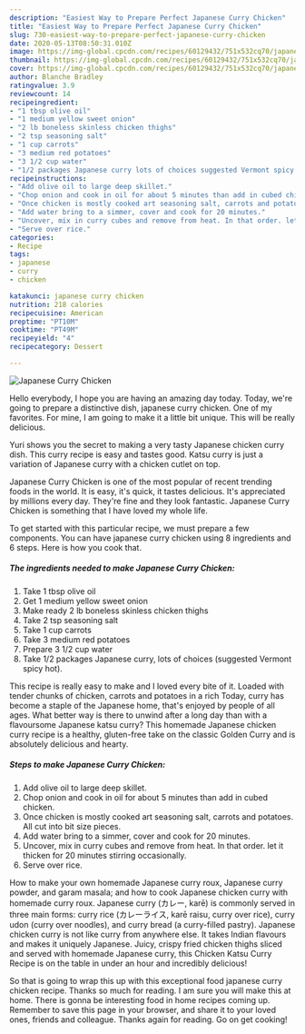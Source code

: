 ```yaml
---
description: "Easiest Way to Prepare Perfect Japanese Curry Chicken"
title: "Easiest Way to Prepare Perfect Japanese Curry Chicken"
slug: 730-easiest-way-to-prepare-perfect-japanese-curry-chicken
date: 2020-05-13T08:50:31.010Z
image: https://img-global.cpcdn.com/recipes/60129432/751x532cq70/japanese-curry-chicken-recipe-main-photo.jpg
thumbnail: https://img-global.cpcdn.com/recipes/60129432/751x532cq70/japanese-curry-chicken-recipe-main-photo.jpg
cover: https://img-global.cpcdn.com/recipes/60129432/751x532cq70/japanese-curry-chicken-recipe-main-photo.jpg
author: Blanche Bradley
ratingvalue: 3.9
reviewcount: 14
recipeingredient:
- "1 tbsp olive oil"
- "1 medium yellow sweet onion"
- "2 lb boneless skinless chicken thighs"
- "2 tsp seasoning salt"
- "1 cup carrots"
- "3 medium red potatoes"
- "3 1/2 cup water"
- "1/2 packages Japanese curry lots of choices suggested Vermont spicy hot"
recipeinstructions:
- "Add olive oil to large deep skillet."
- "Chop onion and cook in oil for about 5 minutes than add in cubed chicken."
- "Once chicken is mostly cooked art seasoning salt, carrots and potatoes. All cut into bit size pieces."
- "Add water bring to a simmer, cover and cook for 20 minutes."
- "Uncover, mix in curry cubes and remove from heat. In that order. let it thicken for 20 minutes stirring occasionally."
- "Serve over rice."
categories:
- Recipe
tags:
- japanese
- curry
- chicken

katakunci: japanese curry chicken 
nutrition: 218 calories
recipecuisine: American
preptime: "PT10M"
cooktime: "PT49M"
recipeyield: "4"
recipecategory: Dessert

---
```



![Japanese Curry Chicken](https://img-global.cpcdn.com/recipes/60129432/751x532cq70/japanese-curry-chicken-recipe-main-photo.jpg)

Hello everybody, I hope you are having an amazing day today. Today, we're going to prepare a distinctive dish, japanese curry chicken. One of my favorites. For mine, I am going to make it a little bit unique. This will be really delicious.

Yuri shows you the secret to making a very tasty Japanese chicken curry dish. This curry recipe is easy and tastes good. Katsu curry is just a variation of Japanese curry with a chicken cutlet on top.

Japanese Curry Chicken is one of the most popular of recent trending foods in the world. It is easy, it's quick, it tastes delicious. It's appreciated by millions every day. They're fine and they look fantastic. Japanese Curry Chicken is something that I have loved my whole life.


To get started with this particular recipe, we must prepare a few components. You can have japanese curry chicken using 8 ingredients and 6 steps. Here is how you cook that.

<!--inarticleads1-->

##### The ingredients needed to make Japanese Curry Chicken:

1. Take 1 tbsp olive oil
1. Get 1 medium yellow sweet onion
1. Make ready 2 lb boneless skinless chicken thighs
1. Take 2 tsp seasoning salt
1. Take 1 cup carrots
1. Take 3 medium red potatoes
1. Prepare 3 1/2 cup water
1. Take 1/2 packages Japanese curry, lots of choices (suggested Vermont spicy hot).


This recipe is really easy to make and I loved every bite of it. Loaded with tender chunks of chicken, carrots and potatoes in a rich Today, curry has become a staple of the Japanese home, that&#39;s enjoyed by people of all ages. What better way is there to unwind after a long day than with a flavoursome Japanese katsu curry? This homemade Japanese chicken curry recipe is a healthy, gluten-free take on the classic Golden Curry and is absolutely delicious and hearty. 

<!--inarticleads2-->

##### Steps to make Japanese Curry Chicken:

1. Add olive oil to large deep skillet.
1. Chop onion and cook in oil for about 5 minutes than add in cubed chicken.
1. Once chicken is mostly cooked art seasoning salt, carrots and potatoes. All cut into bit size pieces.
1. Add water bring to a simmer, cover and cook for 20 minutes.
1. Uncover, mix in curry cubes and remove from heat. In that order. let it thicken for 20 minutes stirring occasionally.
1. Serve over rice.


How to make your own homemade Japanese curry roux, Japanese curry powder, and garam masala; and how to cook Japanese chicken curry with homemade curry roux. Japanese curry (カレー, karē) is commonly served in three main forms: curry rice (カレーライス, karē raisu, curry over rice), curry udon (curry over noodles), and curry bread (a curry-filled pastry). Japanese chicken curry is not like curry from anywhere else. It takes Indian flavours and makes it uniquely Japanese. Juicy, crispy fried chicken thighs sliced and served with homemade Japanese curry, this Chicken Katsu Curry Recipe is on the table in under an hour and incredibly delicious! 

So that is going to wrap this up with this exceptional food japanese curry chicken recipe. Thanks so much for reading. I am sure you will make this at home. There is gonna be interesting food in home recipes coming up. Remember to save this page in your browser, and share it to your loved ones, friends and colleague. Thanks again for reading. Go on get cooking!
